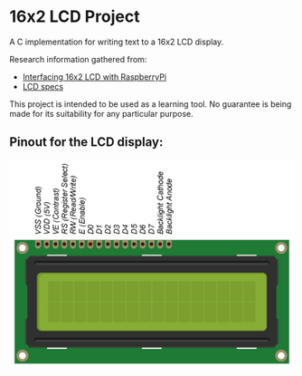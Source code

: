 # 16x2 LCD Project
A C implementation for writing text to a 16x2 LCD display.

Research information gathered from:

* [Interfacing 16x2 LCD with RaspberryPi](https://www.iotstarters.com/interfacing-16x2-lcd-with-raspberry-pi/)
* [LCD specs](https://panda-bg.com/datasheet/2134-091834-LCD-module-TC1602D-02WA0-16x2-STN.pdf)

This project is intended to be used as a learning tool.
No guarantee is being made for its suitability for any particular purpose.

## Pinout for the LCD display:

![LCD Pinout](LCD_Pinout.png)
